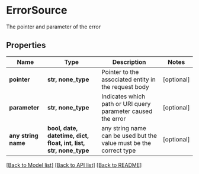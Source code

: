 # ErrorSource

The pointer and parameter of the error

## Properties
Name | Type | Description | Notes
------------ | ------------- | ------------- | -------------
**pointer** | **str, none_type** | Pointer to the associated entity in the request body | [optional] 
**parameter** | **str, none_type** | Indicates which path or URI query parameter caused the error | [optional] 
**any string name** | **bool, date, datetime, dict, float, int, list, str, none_type** | any string name can be used but the value must be the correct type | [optional]

[[Back to Model list]](../README.md#documentation-for-models) [[Back to API list]](../README.md#documentation-for-api-endpoints) [[Back to README]](../README.md)


